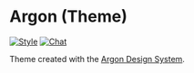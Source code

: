 # Argon (Theme)

[![Style](https://github.styleci.io/repos/270145790/shield)](https://github.styleci.io/repos/270145790)
[![Chat](https://img.shields.io/discord/625774284823986183?color=5865f2&label=Discord&logo=discord&logoColor=fff&style=flat-square)](https://azuriom.com/discord)

Theme created with the [Argon Design System](https://www.creative-tim.com/product/argon-design-system).
